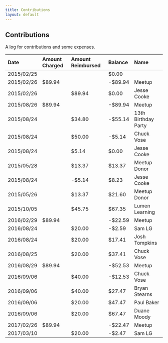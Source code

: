 ```yaml
---
title: Contributions
layout: default
---
```


## Contributions

A log for contributions and some expenses.

| Date       | Amount Charged | Amount Reimbursed | Balance   | Name                |
| :--------- | :------------- | :---------------- | :-------- | :------------------ |
| 2015/02/25 |                |                   | $0.00     |                     |
| 2015/02/26 | $89.94         |                   | -$89.94   | Meetup              |
| 2015/02/26 |                | $89.94            | $0.00     | Jesse Cooke         |
| 2015/08/26 | $89.94         |                   | -$89.94   | Meetup              |
| 2015/08/24 |                | $34.80            | -$55.14   | 13th Birthday Party |
| 2015/08/24 |                | $50.00            | -$5.14    | Chuck Vose          |
| 2015/08/24 |                | $5.14             | $0.00     | Jesse Cooke         |
| 2015/05/28 |                | $13.37            | $13.37    | Meetup Donor        |
| 2015/08/24 |                | -$5.14            | $8.23     | Jesse Cooke         |
| 2015/05/26 |                | $13.37            | $21.60    | Meetup Donor        |
| 2015/10/05 |                | $45.75            | $67.35    | Lumen Learning      |
| 2016/02/29 | $89.94         |                   | -$22.59   | Meetup              |
| 2016/08/24 |                | $20.00            | -$2.59    | Sam LG              |
| 2016/08/24 |                | $20.00            | $17.41    | Josh Tompkins       |
| 2016/08/25 |                | $20.00            | $37.41    | Chuck Vose          |
| 2016/08/29 | $89.94         |                   | -$52.53   | Meetup              |
| 2016/09/06 |                | $40.00            | -$12.53   | Chuck Vose          |
| 2016/09/06 |                | $40.00            | $27.47    | Bryan Stearns       |
| 2016/09/06 |                | $20.00            | $47.47    | Paul Baker          |
| 2016/09/06 |                | $20.00            | $67.47    | Duane Moody         |
| 2017/02/26 | $89.94         |                   | -$22.47   | Meetup              |
| 2017/03/10 |                | $20.00            | -$2.47    | Sam LG              |
